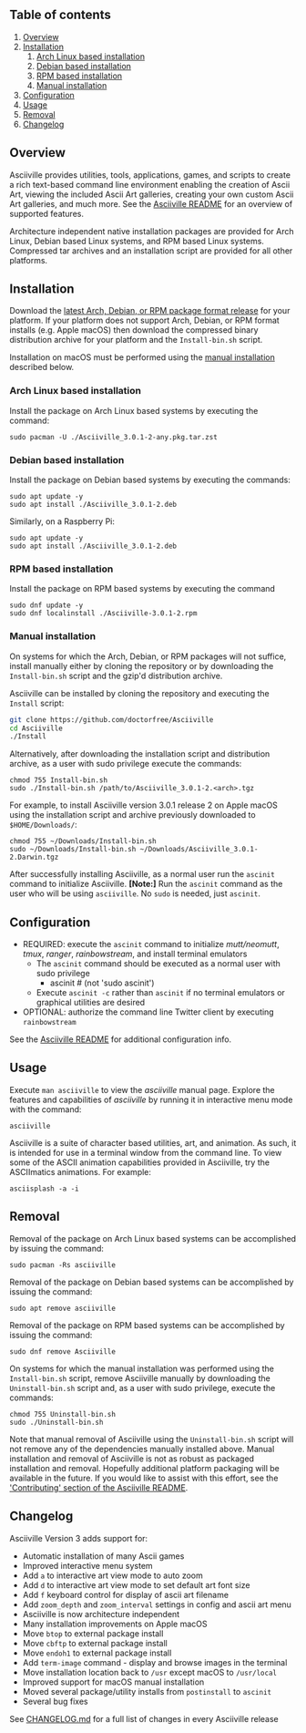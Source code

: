 ## Table of contents

1. [Overview](#overview)
1. [Installation](#installation)
    1. [Arch Linux based installation](#arch-linux-based-installation)
    1. [Debian based installation](#debian-based-installation)
    1. [RPM based installation](#rpm-based-installation)
    1. [Manual installation](#manual-installation)
1. [Configuration](#configuration)
1. [Usage](#usage)
1. [Removal](#removal)
1. [Changelog](#changelog)

## Overview

Asciiville provides utilities, tools, applications, games, and scripts to create a rich text-based command line environment enabling the creation of Ascii Art, viewing the included Ascii Art galleries, creating your own custom Ascii Art galleries, and much more. See the [Asciiville README](https://github.com/doctorfree/Asciiville#readme) for an overview of supported features.

Architecture independent native installation packages are provided for Arch Linux, Debian based Linux systems, and RPM based Linux systems. Compressed tar archives and an installation script are provided for all other platforms.

## Installation

Download the [latest Arch, Debian, or RPM package format release](https://github.com/doctorfree/Asciiville/releases) for your platform. If your platform does not support Arch, Debian, or RPM format installs (e.g. Apple macOS) then download the compressed binary distribution archive for your platform and the `Install-bin.sh` script.

Installation on macOS must be performed using the [manual installation](#manual-installation) described below.

### Arch Linux based installation

Install the package on Arch Linux based systems by executing the command:

```shell
sudo pacman -U ./Asciiville_3.0.1-2-any.pkg.tar.zst
```

### Debian based installation

Install the package on Debian based systems by executing the commands:

```shell
sudo apt update -y
sudo apt install ./Asciiville_3.0.1-2.deb
```

Similarly, on a Raspberry Pi:

```shell
sudo apt update -y
sudo apt install ./Asciiville_3.0.1-2.deb
```

### RPM based installation

Install the package on RPM based systems by executing the command
```shell
sudo dnf update -y
sudo dnf localinstall ./Asciiville-3.0.1-2.rpm
```

### Manual installation

On systems for which the Arch, Debian, or RPM packages will not suffice, install manually either by cloning the repository or by downloading the `Install-bin.sh` script and the gzip'd distribution archive.

Asciiville can be installed by cloning the repository and executing the `Install` script:

```bash
git clone https://github.com/doctorfree/Asciiville
cd Asciiville
./Install
```

Alternatively, after downloading the installation script and distribution archive, as a user with sudo privilege execute the commands:

```shell
chmod 755 Install-bin.sh
sudo ./Install-bin.sh /path/to/Asciiville_3.0.1-2.<arch>.tgz
```

For example, to install Asciiville version 3.0.1 release 2 on Apple macOS using the installation script and archive previously downloaded to `$HOME/Downloads/`:

```shell
chmod 755 ~/Downloads/Install-bin.sh
sudo ~/Downloads/Install-bin.sh ~/Downloads/Asciiville_3.0.1-2.Darwin.tgz
```

After successfully installing Asciiville, as a normal user run the `ascinit` command to initialize Asciiville. **[Note:]** Run the `ascinit` command as the user who will be using `asciiville`. No `sudo` is needed, just `ascinit`.

## Configuration

* REQUIRED: execute the `ascinit` command to initialize *mutt/neomutt*, *tmux*, *ranger*, *rainbowstream*, and install terminal emulators
    * The `ascinit` command should be executed as a normal user with sudo privilege
        * ascinit # (not 'sudo ascinit')
    * Execute `ascinit -c` rather than `ascinit` if no terminal emulators or graphical utilities are desired
* OPTIONAL: authorize the command line Twitter client by executing `rainbowstream`

See the [Asciiville README](https://github.com/doctorfree/Asciiville#readme) for additional configuration info.

## Usage

Execute `man asciiville` to view the *asciiville* manual page. Explore the features and capabilities of *asciiville* by running it in interactive menu mode with the command:

```console
asciiville
```

Asciiville is a suite of character based utilities, art, and animation. As such, it is intended for use in a terminal window from the command line. To view some of the ASCII animation capabilities provided in Asciiville, try the ASCIImatics animations. For example:

```console
asciisplash -a -i
```

## Removal

Removal of the package on Arch Linux based systems can be accomplished by issuing the command:

```shell
sudo pacman -Rs asciiville
```

Removal of the package on Debian based systems can be accomplished by issuing the command:

```shell
sudo apt remove asciiville
```

Removal of the package on RPM based systems can be accomplished by issuing the command:

```shell
sudo dnf remove Asciiville
```

On systems for which the manual installation was performed using the `Install-bin.sh` script, remove Asciiville manually by downloading the `Uninstall-bin.sh` script and, as a user with sudo privilege, execute the commands:

```shell
chmod 755 Uninstall-bin.sh
sudo ./Uninstall-bin.sh
```

Note that manual removal of Asciiville using the `Uninstall-bin.sh` script will not remove any of the dependencies manually installed above. Manual installation and removal of Asciiville is not as robust as packaged installation and removal. Hopefully additional platform packaging will be available in the future. If you would like to assist with this effort, see the ['Contributing' section of the Asciiville README](https://github.com/doctorfree/Asciiville#contributing).

## Changelog

Asciiville Version 3 adds support for:

* Automatic installation of many Ascii games
* Improved interactive menu system
* Add `a` to interactive art view mode to auto zoom
* Add `d` to interactive art view mode to set default art font size
* Add `f` keyboard control for display of ascii art filename
* Add `zoom_depth` and `zoom_interval` settings in config and ascii art menu
* Asciiville is now architecture independent
* Many installation improvements on Apple macOS
* Move `btop` to external package install
* Move `cbftp` to external package install
* Move `endoh1` to external package install
* Add `term-image` command - display and browse images in the terminal
* Move installation location back to `/usr` except macOS to `/usr/local`
* Improved support for macOS manual installation
* Moved several package/utility installs from `postinstall` to `ascinit`
* Several bug fixes

See [CHANGELOG.md](https://github.com/doctorfree/Asciiville/blob/master/CHANGELOG.md) for a full list of changes in every Asciiville release
